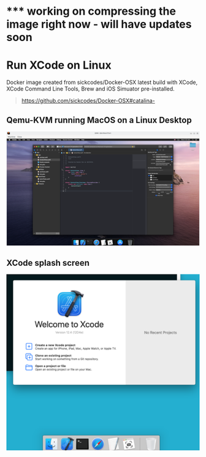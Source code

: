 # *** working on compressing the image right now - will have updates soon

# Run XCode on Linux 
Docker image created from sickcodes/Docker-OSX latest build with XCode, XCode Command Line Tools, Brew and iOS Simuator pre-installed.

> https://github.com/sickcodes/Docker-OSX#catalina-

## Qemu-KVM running MacOS on a Linux Desktop
![alt text](https://raw.githubusercontent.com/karlpothast/docker-osx-xcode/master/documentation/XcodeEditor.png)

## XCode splash screen
![alt text](https://raw.githubusercontent.com/karlpothast/docker-osx-xcode/master/documentation/SplashScreen1.png)



